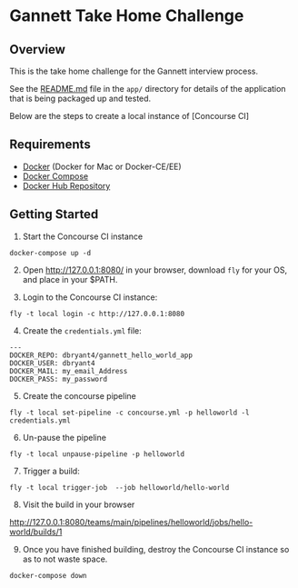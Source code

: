 # Gannett Take Home Challenge

## Overview

This is the take home challenge for the Gannett interview process.

See the [README.md](app/README.md) file in the `app/` directory for details of the application that is being packaged up and tested.

Below are the steps to create a local instance of [Concourse CI]

## Requirements

- [Docker](https://www.docker.com/) (Docker for Mac or Docker-CE/EE)
- [Docker Compose](https://docs.docker.com/compose/install/)
- [Docker Hub Repository](https://hub.docker.com/)

## Getting Started

1. Start the Concourse CI instance

  ```
  docker-compose up -d
  ```

2. Open <http://127.0.0.1:8080/> in your browser, download `fly` for your OS, and place in your $PATH.

3. Login to the Concourse CI instance:

  `fly -t local login -c http://127.0.0.1:8080`

4. Create the `credentials.yml` file:

  ```
  ---
  DOCKER_REPO: dbryant4/gannett_hello_world_app
  DOCKER_USER: dbryant4
  DOCKER_MAIL: my_email_Address
  DOCKER_PASS: my_password
  ```

5. Create the concourse pipeline

  ```
  fly -t local set-pipeline -c concourse.yml -p helloworld -l credentials.yml
  ```

6. Un-pause the pipeline

  ```
  fly -t local unpause-pipeline -p helloworld
  ```

7. Trigger a build:

  ```
  fly -t local trigger-job  --job helloworld/hello-world
  ```

8. Visit the build in your browser

  <http://127.0.0.1:8080/teams/main/pipelines/helloworld/jobs/hello-world/builds/1>

9. Once you have finished building, destroy the Concourse CI instance so as to not waste space.

  ```
  docker-compose down
  ```
